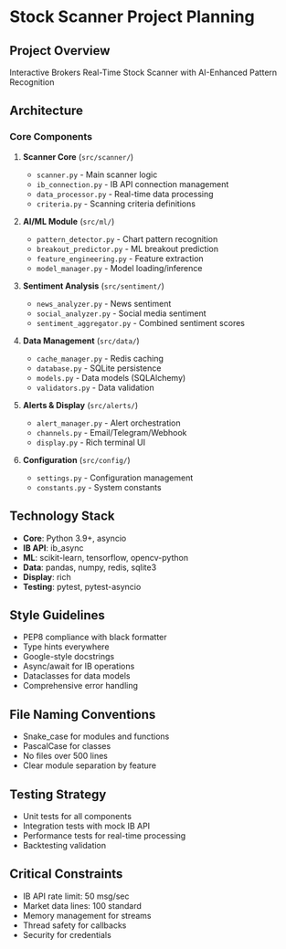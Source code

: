 # Stock Scanner Project Planning

## Project Overview
Interactive Brokers Real-Time Stock Scanner with AI-Enhanced Pattern Recognition

## Architecture

### Core Components
1. **Scanner Core** (`src/scanner/`)
   - `scanner.py` - Main scanner logic
   - `ib_connection.py` - IB API connection management
   - `data_processor.py` - Real-time data processing
   - `criteria.py` - Scanning criteria definitions

2. **AI/ML Module** (`src/ml/`)
   - `pattern_detector.py` - Chart pattern recognition
   - `breakout_predictor.py` - ML breakout prediction
   - `feature_engineering.py` - Feature extraction
   - `model_manager.py` - Model loading/inference

3. **Sentiment Analysis** (`src/sentiment/`)
   - `news_analyzer.py` - News sentiment
   - `social_analyzer.py` - Social media sentiment
   - `sentiment_aggregator.py` - Combined sentiment scores

4. **Data Management** (`src/data/`)
   - `cache_manager.py` - Redis caching
   - `database.py` - SQLite persistence
   - `models.py` - Data models (SQLAlchemy)
   - `validators.py` - Data validation

5. **Alerts & Display** (`src/alerts/`)
   - `alert_manager.py` - Alert orchestration
   - `channels.py` - Email/Telegram/Webhook
   - `display.py` - Rich terminal UI

6. **Configuration** (`src/config/`)
   - `settings.py` - Configuration management
   - `constants.py` - System constants

## Technology Stack
- **Core**: Python 3.9+, asyncio
- **IB API**: ib_async
- **ML**: scikit-learn, tensorflow, opencv-python
- **Data**: pandas, numpy, redis, sqlite3
- **Display**: rich
- **Testing**: pytest, pytest-asyncio

## Style Guidelines
- PEP8 compliance with black formatter
- Type hints everywhere
- Google-style docstrings
- Async/await for IB operations
- Dataclasses for data models
- Comprehensive error handling

## File Naming Conventions
- Snake_case for modules and functions
- PascalCase for classes
- No files over 500 lines
- Clear module separation by feature

## Testing Strategy
- Unit tests for all components
- Integration tests with mock IB API
- Performance tests for real-time processing
- Backtesting validation

## Critical Constraints
- IB API rate limit: 50 msg/sec
- Market data lines: 100 standard
- Memory management for streams
- Thread safety for callbacks
- Security for credentials